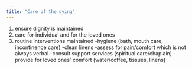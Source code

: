 ```yaml
---
title: "Care of the dying"
---
```

1) ensure dignity is maintained
2) care for individual and for the loved ones
3) routine interventions maintained
-hygiene (bath, mouth care, incontinence care)
-clean linens
-assess for pain/comfort which is not always verbal
-consult support services (spiritual care/chaplain)
-provide for loved ones' comfort (water/coffee, tissues, linens)

